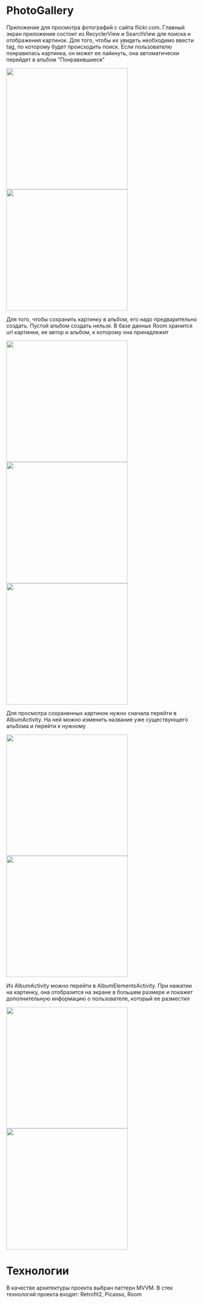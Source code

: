 # PhotoGallery
Приложение для просмотра фотографий с сайта flickr.com. Главный экран приложения состоит из RecyclerView и SearchView для поиска и отображения картинок. Для того, чтобы их увидеть необходимо ввести tag, по которому будет происходить поиск. Если пользователю понравилась картинка, он может ее лайкнуть, она автоматически перейдет в альбом "Понравившиеся"

<p>
  <img src="https://github.com/avelycure/avelycure/blob/master/assets/photoGallery/home.jpg" width="320" />
  <img src="https://github.com/avelycure/avelycure/blob/master/assets/photoGallery/query.jpg" width="320" />
</p>

Для того, чтобы сохранить картинку в альбом, его надо предварительно создать. Пустой альбом создать нельзя. В базе данных Room хранится url картинки, ее автор и альбом, к которому она принадлежит

<p>
  <img src="https://github.com/avelycure/avelycure/blob/master/assets/photoGallery/save1.jpg" width="320" />
  <img src="https://github.com/avelycure/avelycure/blob/master/assets/photoGallery/choose_album_name.jpg" width="320" />
  <img src="https://github.com/avelycure/avelycure/blob/master/assets/photoGallery/save2.jpg" width="320" />
</p>

Для просмотра сохраненных картинок нужно сначала перейти в AlbumActivity. На ней можно изменить название уже существующего альбома и перейти к нужному

<p>
  <img src="https://github.com/avelycure/avelycure/blob/master/assets/photoGallery/albums.jpg" width="320" />
  <img src="https://github.com/avelycure/avelycure/blob/master/assets/photoGallery/change_album_name.jpg" width="320" />
</p>

Из AlbumActivity можно перейти в AlbumElementsActivity. При нажатии на картинку, она отобразится на экране в большем размере и покажет дополнительную информацию о пользователе, который ее разместил

<p>
  <img src="https://github.com/avelycure/avelycure/blob/master/assets/photoGallery/album_elements.jpg" width="320" />
  <img src="https://github.com/avelycure/avelycure/blob/master/assets/photoGallery/picture_details.jpg" width="320" />
</p>

# Технологии
В качестве архитектуры проекта выбран паттерн MVVM. В стек технологий проекта входят: Retrofit2, Picasso, Room
